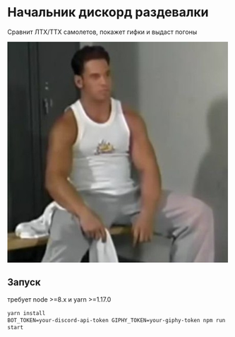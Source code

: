 # Начальник дискорд раздевалки

Сравнит ЛТХ/ТТХ самолетов, покажет гифки и выдаст погоны

![boss](assets/boss.jpg?width=300)

## Запуск
требует node >=8.x и yarn >=1.17.0

```
yarn install
BOT_TOKEN=your-discord-api-token GIPHY_TOKEN=your-giphy-token npm run start
```
